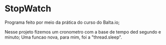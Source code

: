 # StopWatch

Programa feito por meio da prática do curso do Balta.io;

Nesse projeto fizemos um cronometro com a base de tempo ded segundo e minuto;
Uma funcao nova, para mim, foi a "thread.sleep".
